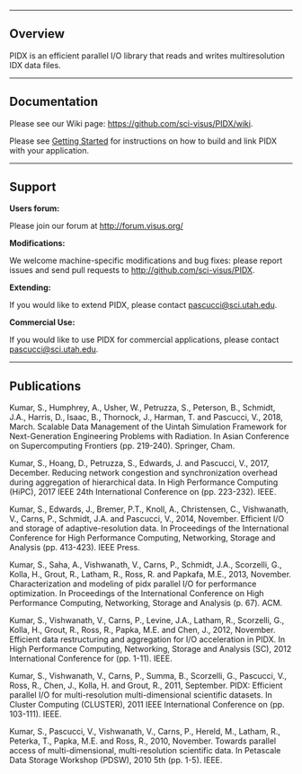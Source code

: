 --------------------------------------
Overview
--------------------------------------

PIDX is an efficient parallel I/O library that reads and writes multiresolution IDX data files.

--------------------------------------
Documentation
--------------------------------------

Please see our Wiki page: <https://github.com/sci-visus/PIDX/wiki>.

Please see [Getting Started](docs/getting_started.md) for instructions on how to build and link PIDX with your application.

--------------------------------------
Support
--------------------------------------

**Users forum:**

Please join our forum at <http://forum.visus.org/>

**Modifications:**

We welcome machine-specific modifications and bug fixes: please report issues and send pull requests to <http://github.com/sci-visus/PIDX>.

**Extending:**

If you would like to extend PIDX, please contact <pascucci@sci.utah.edu>.

**Commercial Use:**

If you would like to use PIDX for commercial applications, please contact <pascucci@sci.utah.edu>.


--------------------------------------
Publications
--------------------------------------

Kumar, S., Humphrey, A., Usher, W., Petruzza, S., Peterson, B., Schmidt, J.A., Harris, D., Isaac, B., Thornock, J., Harman, T. and Pascucci, V., 2018, March. Scalable Data Management of the Uintah Simulation Framework for Next-Generation Engineering Problems with Radiation. In Asian Conference on Supercomputing Frontiers (pp. 219-240). Springer, Cham.

Kumar, S., Hoang, D., Petruzza, S., Edwards, J. and Pascucci, V., 2017, December. Reducing network congestion and synchronization overhead during aggregation of hierarchical data. In High Performance Computing (HiPC), 2017 IEEE 24th International Conference on (pp. 223-232). IEEE.

Kumar, S., Edwards, J., Bremer, P.T., Knoll, A., Christensen, C., Vishwanath, V., Carns, P., Schmidt, J.A. and Pascucci, V., 2014, November. Efficient I/O and storage of adaptive-resolution data. In Proceedings of the International Conference for High Performance Computing, Networking, Storage and Analysis (pp. 413-423). IEEE Press.

Kumar, S., Saha, A., Vishwanath, V., Carns, P., Schmidt, J.A., Scorzelli, G., Kolla, H., Grout, R., Latham, R., Ross, R. and Papkafa, M.E., 2013, November. Characterization and modeling of pidx parallel I/O for performance optimization. In Proceedings of the International Conference on High Performance Computing, Networking, Storage and Analysis (p. 67). ACM.

Kumar, S., Vishwanath, V., Carns, P., Levine, J.A., Latham, R., Scorzelli, G., Kolla, H., Grout, R., Ross, R., Papka, M.E. and Chen, J., 2012, November. Efficient data restructuring and aggregation for I/O acceleration in PIDX. In High Performance Computing, Networking, Storage and Analysis (SC), 2012 International Conference for (pp. 1-11). IEEE.

Kumar, S., Vishwanath, V., Carns, P., Summa, B., Scorzelli, G., Pascucci, V., Ross, R., Chen, J., Kolla, H. and Grout, R., 2011, September. PIDX: Efficient parallel I/O for multi-resolution multi-dimensional scientific datasets. In Cluster Computing (CLUSTER), 2011 IEEE International Conference on (pp. 103-111). IEEE.

Kumar, S., Pascucci, V., Vishwanath, V., Carns, P., Hereld, M., Latham, R., Peterka, T., Papka, M.E. and Ross, R., 2010, November. Towards parallel access of multi-dimensional, multi-resolution scientific data. In Petascale Data Storage Workshop (PDSW), 2010 5th (pp. 1-5). IEEE.
